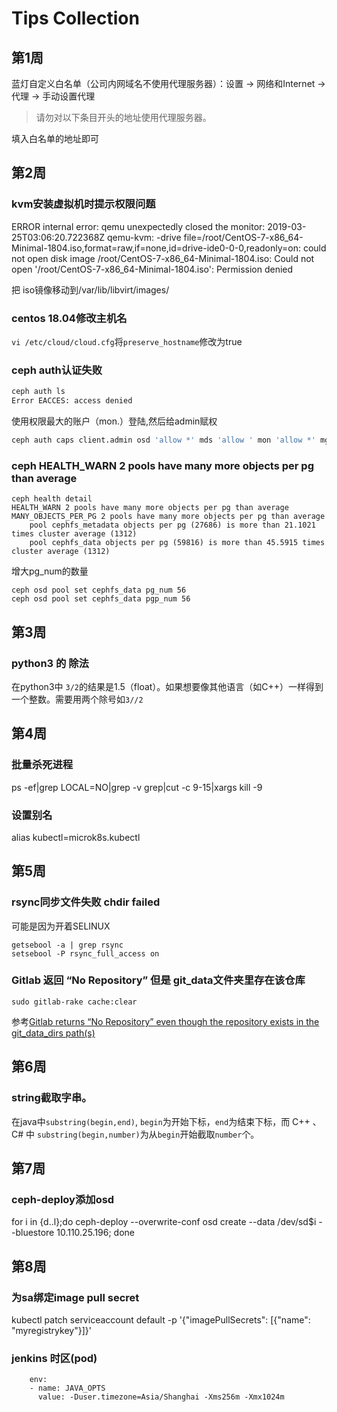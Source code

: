 # Tips Collection

## 第1周

蓝灯自定义白名单（公司内网域名不使用代理服务器）：设置 -> 网络和Internet -> 代理 -> 手动设置代理  
> 请勿对以下条目开头的地址使用代理服务器。  

填入白名单的地址即可

## 第2周

### kvm安装虚拟机时提示权限问题

ERROR    internal error: qemu unexpectedly closed the monitor: 2019-03-25T03:06:20.722368Z qemu-kvm: -drive file=/root/CentOS-7-x86_64-Minimal-1804.iso,format=raw,if=none,id=drive-ide0-0-0,readonly=on: could not open disk image /root/CentOS-7-x86_64-Minimal-1804.iso: Could not open '/root/CentOS-7-x86_64-Minimal-1804.iso': Permission denied

把 iso镜像移动到/var/lib/libvirt/images/

### centos 18.04修改主机名

`vi /etc/cloud/cloud.cfg`将`preserve_hostname`修改为true

### ceph auth认证失败

```bash
ceph auth ls
Error EACCES: access denied
```

使用权限最大的账户（mon.）登陆,然后给admin赋权

```bash
ceph auth caps client.admin osd 'allow *' mds 'allow ' mon 'allow *' mgr 'allow *' --name mon. --keyring /var/lib/ceph/mon/ceph/keyring
```

### ceph HEALTH_WARN 2 pools have many more objects per pg than average

```shell
ceph health detail
HEALTH_WARN 2 pools have many more objects per pg than average
MANY_OBJECTS_PER_PG 2 pools have many more objects per pg than average
    pool cephfs_metadata objects per pg (27686) is more than 21.1021 times cluster average (1312)
    pool cephfs_data objects per pg (59816) is more than 45.5915 times cluster average (1312)
```

增大pg_num的数量

```shell
ceph osd pool set cephfs_data pg_num 56
ceph osd pool set cephfs_data pgp_num 56
```

## 第3周

### python3 的 除法

在python3中 `3/2`的结果是1.5（float）。如果想要像其他语言（如C++）一样得到一个整数。需要用两个除号如`3//2`

## 第4周

### 批量杀死进程

ps -ef|grep LOCAL=NO|grep -v grep|cut -c 9-15|xargs kill -9

### 设置别名

alias kubectl=microk8s.kubectl

## 第5周

### rsync同步文件失败 chdir failed

可能是因为开着SELINUX

```shell
getsebool -a | grep rsync
setsebool -P rsync_full_access on
```

### Gitlab 返回 “No Repository” 但是 git_data文件夹里存在该仓库

```shell
sudo gitlab-rake cache:clear
```
参考[Gitlab returns “No Repository” even though the repository exists in the git_data_dirs path(s)](https://stackoverflow.com/questions/51179946/gitlab-returns-no-repository-even-though-the-repository-exists-in-the-git-data?tdsourcetag=s_pctim_aiomsg)

## 第6周

### string截取字串。

在java中`substring(begin,end)`, `begin`为开始下标，`end`为结束下标，而 C++ 、 C# 中 `substring(begin,number)`为从`begin`开始截取`number`个。

## 第7周

### ceph-deploy添加osd

for i in {d..l};do ceph-deploy --overwrite-conf osd create --data /dev/sd$i --bluestore 10.110.25.196; done

## 第8周

### 为sa绑定image pull secret

kubectl patch serviceaccount default -p '{"imagePullSecrets": [{"name": "myregistrykey"}]}'

### jenkins 时区(pod)
        env:
        - name: JAVA_OPTS
          value: -Duser.timezone=Asia/Shanghai -Xms256m -Xmx1024m

